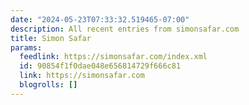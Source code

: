 ```yaml
---
date: "2024-05-23T07:33:32.519465-07:00"
description: All recent entries from simonsafar.com
title: Simon Safar
params:
  feedlink: https://simonsafar.com/index.xml
  id: 90854f1f0dae048e656814729f666c81
  link: https://simonsafar.com
  blogrolls: []
---
```

